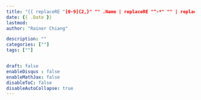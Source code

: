 ```yaml
---
title: "{{ replaceRE "[0-9]{2,}" "" .Name | replaceRE "^-*" "" | replaceRE "-" " " | title }}"
date: {{ .Date }}
lastmod: 
author: "Rainer Chiang"

description: ""
categories: [""]
tags: [""]


draft: false
enableDisqus : false
enableMathJax: false
disableToC: false
disableAutoCollapse: true
---
```



